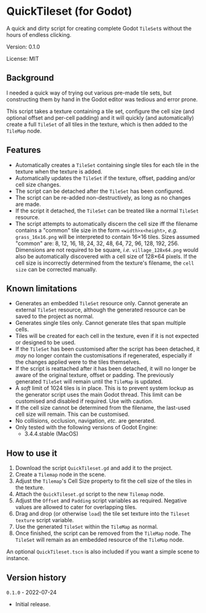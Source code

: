 # QuickTileset (for Godot)

A quick and dirty script for creating complete Godot `TileSet`s without the hours of endless clicking.

Version: 0.1.0

License: MIT

## Background

I needed a quick way of trying out various pre-made tile sets, but constructing them by hand in the Godot editor was tedious and error prone.

This script takes a texture containing a tile set, configure the cell size (and optional offset and per-cell padding) and it will quickly (and automatically) create a full `TileSet` of all tiles in the texture, which is then added to the `TileMap` node.

## Features

- Automatically creates a `TileSet` containing single tiles for each tile in the texture when the texture is added.
- Automatically updates the `TileSet` if the texture, offset, padding and/or cell size changes.
- The script can be detached after the `TileSet` has been configured.
- The script can be re-added non-destructively, as long as no changes are made.
- If the script it detached, the `TileSet` can be treated like a normal `TileSet` resource.
- The script attempts to automatically discern the cell size iff the filename contains a "common" tile size in the form `<width>x<height>`, *e.g.* `grass_16x16.png` will be interpreted to contain 16×16 tiles.  Sizes assumed "common" are: 8, 12, 16, 18, 24, 32, 48, 64, 72, 96, 128, 192, 256.  Dimensions are not required to be square, *i.e.* `village_128x64.png` would also be automatically discovered with a cell size of 128×64 pixels. If the cell size is incorrectly determined from the texture's filename, the `cell size` can be corrected manually.

## Known limitations

- Generates an embedded `TileSet` resource only.  Cannot generate an external `TileSet` resource, although the generated resource can be saved to the project as normal.
- Generates single tiles only.  Cannot generate tiles that span multiple cells.
- Tiles will be created for each cell in the texture, even if it is not expected or designed to be used.
- If the `TileSet` has been customised after the script has been detached, it *may* no longer contain the customisations if regenerated, especially if the changes applied were to the tiles themselves.
- If the script is reattached after it has been detached, it will no longer be aware of the original texture, offset or padding.  The previously generated  `TileSet` will remain until the `TileMap` is updated.
- A *soft* limit of 1024 tiles is in place.  This is to prevent system lockup as the generator script uses the main Godot thread. This limit can be customised and disabled if required.  Use with caution.
- If the cell size cannot be determined from the filename, the last-used cell size will remain.  This can be customised.
- No collisions, occlusion, navigation, *etc.* are generated.
- Only tested with the following versions of Godot Engine:
  - 3.4.4.stable (MacOS)

## How to use it

1. Download the script `QuickTileset.gd` and add it to the project.
2. Create a `Tilemap` node in the scene.
3. Adjust the `Tilemap`'s Cell Size property to fit the cell size of the tiles in the texture.
4. Attach the `QuickTileset.gd` script to the new `Tilemap` node.
5. Adjust the `Offset` and `Padding` script variables as required. Negative values are allowed to cater for overlapping tiles.
6. Drag and drop (or otherwise `load`) the tile set texture into the `Tileset texture` script variable.
7. Use the generated `TileSet` within the `TileMap` as normal.
8. Once finished, the script can be removed from the `TileMap` node.  The `TileSet` will remain as an embedded resource of the `TileMap` node.

An optional `QuickTileset.tscn` is also included if you want a simple scene to instance.

## Version history

`0.1.0` - 2022-07-24
- Initial release.